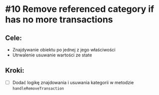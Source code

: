 # #10 Remove referenced category if has no more transactions

## Cele:
- Znajdywanie obiektu po jednej z jego właściwości
- Utrwalenie usuwanie wartości ze state

## Kroki:
- [ ] Dodać logikę znajdowania i usuwania kategorii w metodzie `handleRemoveTransaction`
